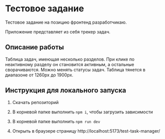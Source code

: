 # Тестовое задание

Тестовое задание на позицию фронтенд разработчикаю.

Приложение представляет из себя трекер задач.

## Описание работы

Таблица задач, имеющая несколько разделов. При клике по неактивному разделу он становится активным, а остальные сворачиваются. Можно менять статусы задач. Таблица тянется в диапазоне от 1260px до 1900px.

## Инструкция для локального запуска

1. Скачать репозиторий

2. В корневой папке выполнить `npm i`, чтобы загрузить зависимости

3. В корневой папке выполнить `npm run dev`

3. Открыть в браузере страницу http://localhost:5173/test-task-manager/